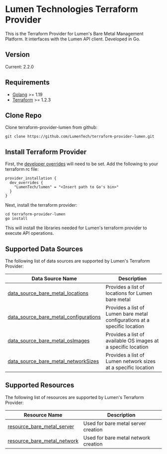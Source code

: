 # Lumen Technologies Terraform Provider
This is the Terraform Provider for Lumen's Bare Metal Management Platform. It interfaces with the Lumen API client. Developed in Go.

## Version
Current: 2.2.0

## Requirements
- [Golang](https://go.dev/doc/install) >= 1.19
- [Terraform](https://www.terraform.io/downloads) >= 1.2.3

## Clone Repo
Clone terraform-provider-lumen from github:
```shell
git clone https://github.com/LumenTech/terraform-provider-lumen.git
```

## Install Terraform Provider
First, the [developer overrides](https://developer.hashicorp.com/terraform/cli/config/config-file) will need to be set. Add the following to your terraform rc file:
```
provider_installation {
  dev_overrides {
    "LumenTech/lumen" = "<Insert path to Go's bin>"
  }
}
```
Next, install the terraform provider:
```shell
cd terraform-provider-lumen
go install
```

This will install the libraries needed for Lumen's terraform provider to execute API operations.


## Supported Data Sources

The following list of data sources are supported by Lumen's Terraform Provider:

| Data Source Name                                                                                      | Description                                                               |
|-------------------------------------------------------------------------------------------------------|---------------------------------------------------------------------------|
| [data_source_bare_metal_locations](./docs/data-sources/data_source_bare_metal_locations.md)           | Provides a list of locations for Lumen bare metal                         |
| [data_source_bare_metal_configurations](./docs/data-sources/data_source_bare_metal_configurations.md) | Provides a list of Lumen bare metal configurations at a specific location |
| [data_source_bare_metal_osImages](./docs/data-sources/data_source_bare_metal_os_images.md)            | Provides a list of available OS images at a specific location             |
| [data_source_bare_metal_networkSizes](./docs/data-sources/data_source_bare_metal_network_sizes.md)    | Provides a list of Lumen network sizes at a specific location             |

## Supported Resources

The following list of resources are supported by Lumen's Terraform Provider:

| Resource Name                                                                  | Description                          |
|--------------------------------------------------------------------------------|--------------------------------------|
| [resource_bare_metal_server](./docs/resources/resource_bare_metal_server.md)   | Used for bare metal server creation  |
| [resource_bare_metal_network](./docs/resources/resource_bare_metal_network.md) | Used for bare metal network creation |
